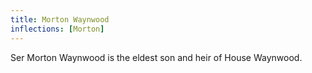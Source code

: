 ```yaml
---
title: Morton Waynwood
inflections: [Morton]
---
```


Ser Morton Waynwood is the eldest son and heir of House Waynwood.


